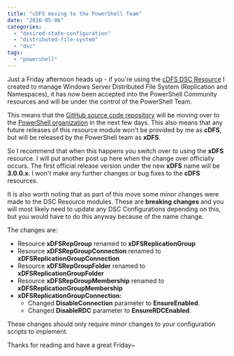 ```yaml
---
title: "cDFS moving to the PowerShell Team"
date: "2016-05-06"
categories: 
  - "desired-state-configuration"
  - "distributed-file-system"
  - "dsc"
tags: 
  - "powershell"
---
```


Just a Friday afternoon heads up - if you're using the [cDFS DSC Resource](https://www.powershellgallery.com/packages/cDFS/2.1.0.238) I created to manage Windows Server Distributed File System (Replication and Namespaces), it has now been accepted into the PowerShell Community resources and will be under the control of the PowerShell Team.

This means that the [GitHub source code repository](https://github.com/PlagueHO/xDFS) will be moving over to the [PowerShell organization](https://github.com/PowerShell) in the next few days. This also means that any future releases of this resource module won't be provided by me as **cDFS**, but will be released by the PowerShell team as **xDFS**.

So I recommend that when this happens you switch over to using the **xDFS** resource. I will put another post up here when the change over officially occurs. The first official release version under the new **xDFS** name will be **3.0.0.x**. I won't make any further changes or bug fixes to the **cDFS** resources.

It is also worth noting that as part of this move some minor changes were made to the DSC Resource modules. These are **breaking changes** and you will most likely need to update any DSC Configurations depending on this, but you would have to do this anyway because of the name change.

The changes are:

- Resource **xDFSRepGroup** renamed to **xDFSReplicationGroup**
- Resource **xDFSRepGroupConnection** renamed to **xDFSReplicationGroupConnection**
- Resource **xDFSRepGroupFolder** renamed to **xDFSReplicationGroupFolder**
- Resource **xDFSRepGroupMembership** renamed to **xDFSReplicationGroupMembership**
- **xDFSReplicationGroupConnection:**
    - Changed **DisableConnection** parameter to **EnsureEnabled**.
    - Changed **DisableRDC** parameter to **EnsureRDCEnabled**.

These changes should only require minor changes to your configuration scripts to implement.

Thanks for reading and have a great Friday~
